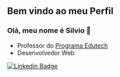 ## Bem vindo ao meu Perfil
### Olá, meu nome é Silvio 👋

- Professor do [Programa Edutech](https://www.educacao.pr.gov.br/programacao)
- Desenvolvedor Web

[![Linkedin Badge](https://img.shields.io/badge/-LinkedIn-blue?style=flat-square&logo=Linkedin&logoColor=white&link=https://www.linkedin.com/in/silviojr/)](https://www.linkedin.com/in/silviojr/)
